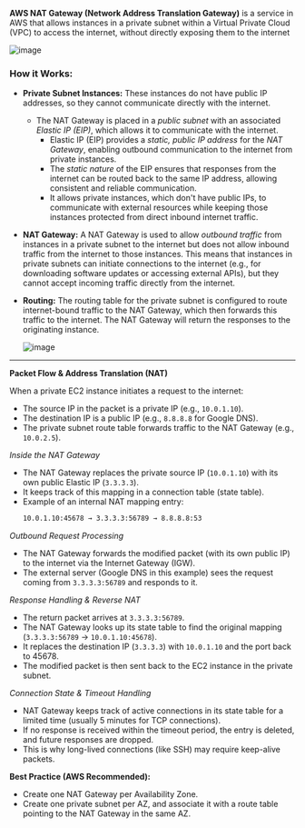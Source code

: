 **AWS NAT Gateway (Network Address Translation Gateway)** is a service in AWS that allows instances in a private subnet within a Virtual Private Cloud (VPC) to access the internet, without directly exposing them to the internet

![image](https://github.com/user-attachments/assets/6f4b16e7-73d7-45eb-87e0-e3c6c75e4e44)

### How it Works: ###
- **Private Subnet Instances:** These instances do not have public IP addresses, so they cannot communicate directly with the internet.
  - The NAT Gateway is placed in a *public subnet* with an associated *Elastic IP (EIP)*, which allows it to communicate with the internet.
    - Elastic IP (EIP) provides a *static, public IP address* for the *NAT Gateway*, enabling outbound communication to the internet from private instances.
    - The *static nature* of the EIP ensures that responses from the internet can be routed back to the same IP address, allowing consistent and reliable communication.
    - It allows private instances, which don't have public IPs, to communicate with external resources while keeping those instances protected from direct inbound internet traffic.
- **NAT Gateway:** A NAT Gateway is used to allow *outbound traffic* from instances in a private subnet to the internet but does not allow inbound traffic from the internet to those instances. This means that instances in private subnets can initiate connections to the internet (e.g., for downloading software updates or accessing external APIs), but they cannot accept incoming traffic directly from the internet.
- **Routing:** The routing table for the private subnet is configured to route internet-bound traffic to the NAT Gateway, which then forwards this traffic to the internet. The NAT Gateway will return the responses to the originating instance.
  
  ![image](https://github.com/user-attachments/assets/19a1f7bd-c2f3-4947-bf96-86ed6fff139d)

---

**Packet Flow & Address Translation (NAT)**

When a private EC2 instance initiates a request to the internet:
- The source IP in the packet is a private IP (e.g., `10.0.1.10`).
- The destination IP is a public IP (e.g., `8.8.8.8` for Google DNS).
- The private subnet route table forwards traffic to the NAT Gateway (e.g., `10.0.2.5`).

*Inside the NAT Gateway*
- The NAT Gateway replaces the private source IP (`10.0.1.10`) with its own public Elastic IP (`3.3.3.3`).
- It keeps track of this mapping in a connection table (state table).
- Example of an internal NAT mapping entry:
  ```bash
  10.0.1.10:45678 → 3.3.3.3:56789 → 8.8.8.8:53
  ```

*Outbound Request Processing*
- The NAT Gateway forwards the modified packet (with its own public IP) to the internet via the Internet Gateway (IGW).
- The external server (Google DNS in this example) sees the request coming from `3.3.3.3:56789` and responds to it.

*Response Handling & Reverse NAT*
- The return packet arrives at `3.3.3.3:56789`.
- The NAT Gateway looks up its state table to find the original mapping (`3.3.3.3:56789` → `10.0.1.10:45678`).
- It replaces the destination IP (`3.3.3.3`) with `10.0.1.10` and the port back to 45678.
- The modified packet is then sent back to the EC2 instance in the private subnet.

*Connection State & Timeout Handling*
- NAT Gateway keeps track of active connections in its state table for a limited time (usually 5 minutes for TCP connections).
- If no response is received within the timeout period, the entry is deleted, and future responses are dropped.
- This is why long-lived connections (like SSH) may require keep-alive packets.

**Best Practice (AWS Recommended):**
- Create one NAT Gateway per Availability Zone.
- Create one private subnet per AZ, and associate it with a route table pointing to the NAT Gateway in the same AZ.

